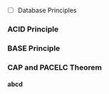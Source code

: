 - [ ] Database Principles
### ACID Principle
### BASE Principle
### CAP and PACELC Theorem

#### abcd



